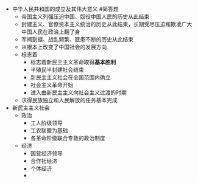 - 中华人民共和国的成立及其伟大意义 #简答题
	- 帝国主义列强压迫中国、奴役中国人民的历史从此结束
	- 封建主义、官僚资本主义统治的历史从此结束，长期受尽压迫和欺凌广大中国人民在政治上翻了身
	- 军阀割据、战乱频繁、匪患不断的历史从此结束
	- 从根本上改变了中国社会的发展方向
	- 标志着
		- 标志着新民主主义革命取得**基本胜利**
		- 半殖民半封建社会结束
		- 新民主主义社会在全国范围内确立
		- 社会主义革命开始
		- 进入由新民主主义向社会主义过渡的时期
	- 求得民族独立和人民解放的任务基本完成
- 新民主主义社会
	- 政治
		- 工人阶级领导
		- 工农联盟为基础
		- 各革命阶级联合专政的政治制度
	- 经济
		- 国营经济领导
		- 合作社经济
		- 个体经济
		-
